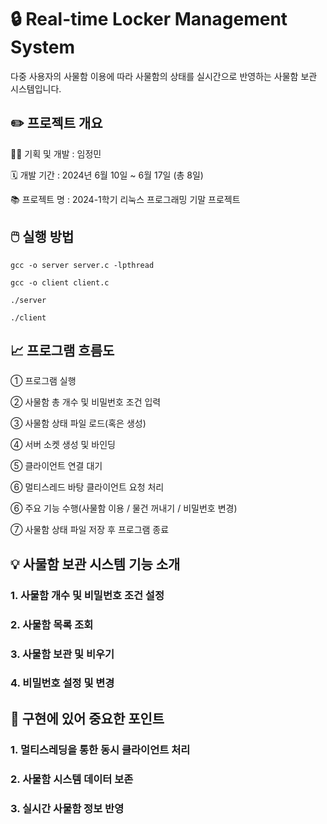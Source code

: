 # 🔒 Real-time Locker Management System

다중 사용자의 사물함 이용에 따라 사물함의 상태를 실시간으로 반영하는 사물함 보관 시스템입니다.



## ✏️ 프로젝트 개요

👩‍💻 기획 및 개발 : 임정민

🗓 개발 기간 : 2024년 6월 10일 ~ 6월 17일 (총 8일)

📚 프로젝트 명 : 2024-1학기 리눅스 프로그래밍 기말 프로젝트



## 🖱️ 실행 방법

```gcc -o server server.c -lpthread```


```gcc -o client client.c```


```./server```


```./client```



## 📈 프로그램 흐름도

① 프로그램 실행

② 사물함 총 개수 및 비밀번호 조건 입력

③ 사물함 상태 파일 로드(혹은 생성)

④ 서버 소켓 생성 및 바인딩

⑤ 클라이언트 연결 대기

⑥ 멀티스레드 바탕 클라이언트 요청 처리

⑥ 주요 기능 수행(사물함 이용 / 물건 꺼내기 / 비밀번호 변경)

⑦ 사물함 상태 파일 저장 후 프로그램 종료



## 💡 사물함 보관 시스템 기능 소개

### 1. 사물함 개수 및 비밀번호 조건 설정

### 2. 사물함 목록 조회

### 3. 사물함 보관 및 비우기

### 4. 비밀번호 설정 및 변경



## 🚨 구현에 있어 중요한 포인트

### 1. 멀티스레딩을 통한 동시 클라이언트 처리

### 2. 사물함 시스템 데이터 보존

### 3. 실시간 사물함 정보 반영




